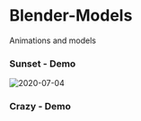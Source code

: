 # Blender-Models
Animations and models

### Sunset - Demo
![2020-07-04](https://user-images.githubusercontent.com/57519879/86505908-bf221b80-bde7-11ea-8f4c-f951f411fc79.png)

### Crazy - Demo
